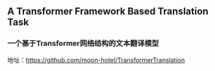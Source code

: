 ## A Transformer Framework Based Translation Task
### 一个基于Transformer网络结构的文本翻译模型

地址：https://github.com/moon-hotel/TransformerTranslation